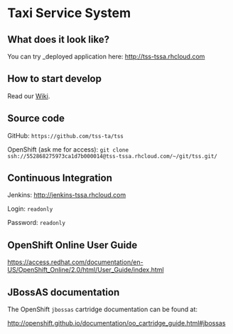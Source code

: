 # Taxi Service System

## What does it look like?
You can try _deployed application here: http://tss-tssa.rhcloud.com

## How to start develop
Read our [Wiki](https://github.com/tss-ta/tss/wiki).

## Source code
GitHub: `https://github.com/tss-ta/tss`

OpenShift (ask me for access): `git clone ssh://552868275973ca1d7b000014@tss-tssa.rhcloud.com/~/git/tss.git/`

## Continuous Integration
Jenkins: http://jenkins-tssa.rhcloud.com

Login: `readonly`

Password: `readonly`

## OpenShift Online User Guide
https://access.redhat.com/documentation/en-US/OpenShift_Online/2.0/html/User_Guide/index.html

## JBossAS documentation
The OpenShift `jbossas` cartridge documentation can be found at:

http://openshift.github.io/documentation/oo_cartridge_guide.html#jbossas
